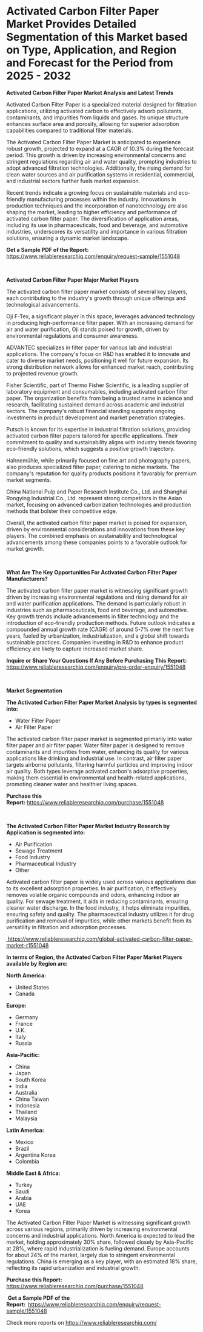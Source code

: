 <p><h1>Activated Carbon Filter Paper Market Provides Detailed Segmentation of this Market based on Type, Application, and Region and Forecast for the Period from 2025 - 2032</h1></p><p><strong>Activated Carbon Filter Paper Market Analysis and Latest Trends</strong></p>
<p><p>Activated Carbon Filter Paper is a specialized material designed for filtration applications, utilizing activated carbon to effectively adsorb pollutants, contaminants, and impurities from liquids and gases. Its unique structure enhances surface area and porosity, allowing for superior adsorption capabilities compared to traditional filter materials. </p><p>The Activated Carbon Filter Paper Market is anticipated to experience robust growth, projected to expand at a CAGR of 10.3% during the forecast period. This growth is driven by increasing environmental concerns and stringent regulations regarding air and water quality, prompting industries to adopt advanced filtration technologies. Additionally, the rising demand for clean water sources and air purification systems in residential, commercial, and industrial sectors further fuels market expansion. </p><p>Recent trends indicate a growing focus on sustainable materials and eco-friendly manufacturing processes within the industry. Innovations in production techniques and the incorporation of nanotechnology are also shaping the market, leading to higher efficiency and performance of activated carbon filter paper. The diversification of application areas, including its use in pharmaceuticals, food and beverage, and automotive industries, underscores its versatility and importance in various filtration solutions, ensuring a dynamic market landscape.</p></p>
<p><strong>Get a Sample PDF of the Report:&nbsp;</strong> <a href="https://www.reliableresearchiq.com/enquiry/request-sample/1551048?utm_campaign=3073&utm_medium=2&utm_source=Github&utm_content=ia&utm_term=31032025&utm_id=activated-carbon-filter-paper">https://www.reliableresearchiq.com/enquiry/request-sample/1551048</a></p>
<p>&nbsp;</p>
<p><strong>Activated Carbon Filter Paper Major Market Players</strong></p>
<p><p>The activated carbon filter paper market consists of several key players, each contributing to the industry's growth through unique offerings and technological advancements. </p><p>Oji F-Tex, a significant player in this space, leverages advanced technology in producing high-performance filter paper. With an increasing demand for air and water purification, Oji stands poised for growth, driven by environmental regulations and consumer awareness.</p><p>ADVANTEC specializes in filter paper for various lab and industrial applications. The company's focus on R&D has enabled it to innovate and cater to diverse market needs, positioning it well for future expansion. Its strong distribution network allows for enhanced market reach, contributing to projected revenue growth.</p><p>Fisher Scientific, part of Thermo Fisher Scientific, is a leading supplier of laboratory equipment and consumables, including activated carbon filter paper. The organization benefits from being a trusted name in science and research, facilitating sustained demand across academic and industrial sectors. The company's robust financial standing supports ongoing investments in product development and market penetration strategies.</p><p>Putsch is known for its expertise in industrial filtration solutions, providing activated carbon filter papers tailored for specific applications. Their commitment to quality and sustainability aligns with industry trends favoring eco-friendly solutions, which suggests a positive growth trajectory.</p><p>Hahnemühle, while primarily focused on fine art and photography papers, also produces specialized filter paper, catering to niche markets. The company's reputation for quality products positions it favorably for premium market segments.</p><p>China National Pulp and Paper Research Institute Co., Ltd. and Shanghai Rongying Industrial Co., Ltd. represent strong competitors in the Asian market, focusing on advanced carbonization technologies and production methods that bolster their competitive edge.</p><p>Overall, the activated carbon filter paper market is poised for expansion, driven by environmental considerations and innovations from these key players. The combined emphasis on sustainability and technological advancements among these companies points to a favorable outlook for market growth.</p></p>
<p>&nbsp;</p>
<p><strong>What Are The Key Opportunities For Activated Carbon Filter Paper Manufacturers?</strong></p>
<p><p>The activated carbon filter paper market is witnessing significant growth driven by increasing environmental regulations and rising demand for air and water purification applications. The demand is particularly robust in industries such as pharmaceuticals, food and beverage, and automotive. Key growth trends include advancements in filter technology and the introduction of eco-friendly production methods. Future outlook indicates a compounded annual growth rate (CAGR) of around 5-7% over the next five years, fueled by urbanization, industrialization, and a global shift towards sustainable practices. Companies investing in R&D to enhance product efficiency are likely to capture increased market share.</p></p>
<p><strong>Inquire or Share Your Questions If Any Before Purchasing This Report:</strong> <a href="https://www.reliableresearchiq.com/enquiry/pre-order-enquiry/1551048?utm_campaign=3073&utm_medium=2&utm_source=Github&utm_content=ia&utm_term=31032025&utm_id=activated-carbon-filter-paper">https://www.reliableresearchiq.com/enquiry/pre-order-enquiry/1551048</a></p>
<p>&nbsp;</p>
<p><strong>Market Segmentation</strong></p>
<p><strong>The Activated Carbon Filter Paper Market Analysis by types is segmented into:</strong></p>
<p><ul><li>Water Filter Paper</li><li>Air Filter Paper</li></ul></p>
<p><p>The activated carbon filter paper market is segmented primarily into water filter paper and air filter paper. Water filter paper is designed to remove contaminants and impurities from water, enhancing its quality for various applications like drinking and industrial use. In contrast, air filter paper targets airborne pollutants, filtering harmful particles and improving indoor air quality. Both types leverage activated carbon's adsorptive properties, making them essential in environmental and health-related applications, promoting cleaner water and healthier living spaces.</p></p>
<p><strong>Purchase this Report:&nbsp;</strong><a href="https://www.reliableresearchiq.com/purchase/1551048?utm_campaign=3073&utm_medium=2&utm_source=Github&utm_content=ia&utm_term=31032025&utm_id=activated-carbon-filter-paper">https://www.reliableresearchiq.com/purchase/1551048</a></p>
<p>&nbsp;</p>
<p><strong>The Activated Carbon Filter Paper Market Industry Research by Application is segmented into:</strong></p>
<p><ul><li>Air Purification</li><li>Sewage Treatment</li><li>Food Industry</li><li>Pharmaceutical Industry</li><li>Other</li></ul></p>
<p><p>Activated carbon filter paper is widely used across various applications due to its excellent adsorption properties. In air purification, it effectively removes volatile organic compounds and odors, enhancing indoor air quality. For sewage treatment, it aids in reducing contaminants, ensuring cleaner water discharge. In the food industry, it helps eliminate impurities, ensuring safety and quality. The pharmaceutical industry utilizes it for drug purification and removal of impurities, while other markets benefit from its versatility in filtration and adsorption processes.</p></p>
<p><a href="https://www.reliableresearchiq.com/global-activated-carbon-filter-paper-market-r1551048?utm_campaign=3073&utm_medium=2&utm_source=Github&utm_content=ia&utm_term=31032025&utm_id=activated-carbon-filter-paper">&nbsp;https://www.reliableresearchiq.com/global-activated-carbon-filter-paper-market-r1551048</a></p>
<p><strong>In terms of Region, the Activated Carbon Filter Paper Market Players available by Region are:</strong></p>
<p>
    <p> <strong> North America: </strong>
        <ul>
            <li>United States</li>
            <li>Canada</li>
        </ul>
        </p> 
    <p> <strong> Europe: </strong>
        <ul>
            <li>Germany</li>
            <li>France</li>
            <li>U.K.</li>
            <li>Italy</li>
            <li>Russia</li>
        </ul>
        </p> 
    <p> <strong> Asia-Pacific: </strong>
        <ul>
            <li>China</li>
            <li>Japan</li>
            <li>South Korea</li>
            <li>India</li>
            <li>Australia</li>
            <li>China Taiwan</li>
            <li>Indonesia</li>
            <li>Thailand</li>
            <li>Malaysia</li>
        </ul>
        </p> 
    <p> <strong> Latin America: </strong>
        <ul>
            <li>Mexico</li>
            <li>Brazil</li>
            <li>Argentina Korea</li>
            <li>Colombia</li>
        </ul>
        </p> 
    <p> <strong> Middle East & Africa: </strong>
        <ul>
            <li>Turkey</li>
            <li>Saudi</li>
            <li>Arabia</li>
            <li>UAE</li>
            <li>Korea</li>
        </ul>
    </p>
    </p>
<p><p>The Activated Carbon Filter Paper Market is witnessing significant growth across various regions, primarily driven by increasing environmental concerns and industrial applications. North America is expected to lead the market, holding approximately 30% share, followed closely by Asia-Pacific at 28%, where rapid industrialization is fueling demand. Europe accounts for about 24% of the market, largely due to stringent environmental regulations. China is emerging as a key player, with an estimated 18% share, reflecting its rapid urbanization and industrial growth.</p></p>
<p><strong>Purchase this Report: </strong><a href="https://www.reliableresearchiq.com/purchase/1551048?utm_campaign=3073&utm_medium=2&utm_source=Github&utm_content=ia&utm_term=31032025&utm_id=activated-carbon-filter-paper">https://www.reliableresearchiq.com/purchase/1551048</a></p>
<p>&nbsp;<strong>Get a Sample PDF of the Report:&nbsp;&nbsp;</strong><a href="https://www.reliableresearchiq.com/enquiry/request-sample/1551048?utm_campaign=3073&utm_medium=2&utm_source=Github&utm_content=ia&utm_term=31032025&utm_id=activated-carbon-filter-paper">https://www.reliableresearchiq.com/enquiry/request-sample/1551048</a></p>
<p><strong></strong></p>
<p>Check more reports on <a href="https://www.reliableresearchiq.com/?utm_campaign=3073&utm_medium=2&utm_source=Github&utm_content=ia&utm_term=31032025&utm_id=activated-carbon-filter-paper">https://www.reliableresearchiq.com/</a></p>